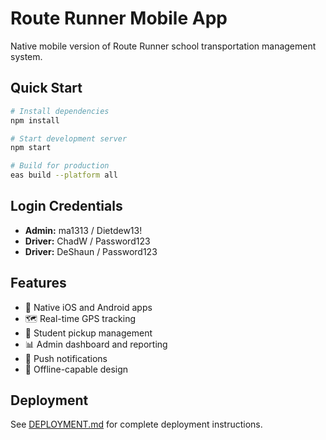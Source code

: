 # Route Runner Mobile App

Native mobile version of Route Runner school transportation management system.

## Quick Start

```bash
# Install dependencies
npm install

# Start development server
npm start

# Build for production
eas build --platform all
```

## Login Credentials

- **Admin:** ma1313 / Dietdew13!
- **Driver:** ChadW / Password123
- **Driver:** DeShaun / Password123

## Features

- 📱 Native iOS and Android apps
- 🗺️ Real-time GPS tracking
- 👥 Student pickup management
- 📊 Admin dashboard and reporting
- 🔔 Push notifications
- 📴 Offline-capable design

## Deployment

See [DEPLOYMENT.md](./DEPLOYMENT.md) for complete deployment instructions.